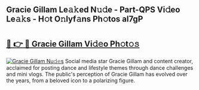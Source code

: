 ## Gracie Gillam Le𝚊𝚔ed N𝚞𝚍e - Part-QPS Vi𝚍eo Le𝚊𝚔s - H𝚘t O𝚗lyf𝚊ns Ph𝚘tos al7gP

# <h2><a href="http://hfaeyna.feru.top/?c=Gracie+Gillam">🔗 👉 🔴 Gracie Gillam Vi𝚍𝚎o Ph𝚘t𝚘𝚜</a></h2>

[![Gracie Gillam Nu𝚍𝚎s](https://i.imgur.com/0TWrTi3.gif)](http://hfaeyna.feru.top/?c=Gracie+Gillam)
Social media star Gracie Gillam and content creator, acclaimed for posting dance and lifestyle themes through dance challenges and mini vlogs. The public's perception of Gracie Gillam has evolved over the years, from a beloved icon to a polarizing figure. 
